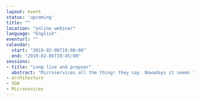 ```yaml
---
layout: event
status: 'upcoming'
title: ""
location: "online webinar"
language: "English"
eventurl: ""
calendar:
  start: "2019-02-06T19:00:00"
  end: "2019-02-06T19:45:00"
sessions:
- title: "Long live and propser"
  abstract: "Microservices all the thing! they say. Nowadays it seems that if architectures are not microservices based they are not worth the name. Is it really true? Do we really need a (micro)services based architecture? Join Mauro in a journey that aims to disclose what it means to build a distributed system based on a (micro)services architecture. We'll analyze most common errors and and we'll see how a different architectural point of view can be a game changer in systems design. Always keeping in mind that our goal are long lasting and prosper systems."
- architecture
- SOA
- Microsevices
---
```

